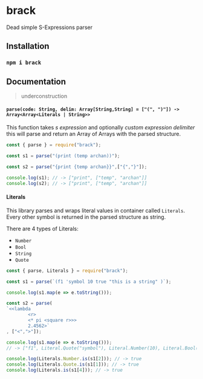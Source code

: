 # brack
Dead simple S-Expressions parser

## Installation

### `npm i brack`

## Documentation
> underconstruction

#### `parse(code: String, delim: Array[String,String] = ["(", ")"]) -> Array<Array<Literals | String>>`
This function takes *s expression* and optionally *custom expression delimiter* this will parse and return an Array of Arrays with the parsed structure.

```javascript
const { parse } = require("brack");

const s1 = parse("(print (temp archan))");

const s2 = parse("{print {temp archan}}",["{","}"]);

console.log(s1); // -> ["print", ["temp", "archan"]]
console.log(s2); // -> ["print", ["temp", "archan"]]
```

#### Literals
This library parses and wraps literal values in container called `Literals`. Every other symbol is returned in the parsed structure as string.

There are 4 types of Literals:
* `Number`
* `Bool`
* `String`
* `Quote`

```javascript
const { parse, Literals } = require("brack");

const s1 = parse(`(f1 'symbol 10 true "this is a string" )`);

console.log(s1.map(e => e.toString())); 

const s2 = parse(
`<<lambda 
        <r> 
        <* pi <square r>>> 
        2.4562>`
, ["<",">"]);

console.log(s1.map(e => e.toString())); 
// -> ["f1", Literal.Quote("symbol"), Literal.Number(10), Literal.Bool(true), Literal.String("this is a string")]

console.log(Literals.Number.is(s1[2])); // -> true
console.log(Literals.Quote.is(s1[1])); // -> true
console.log(Literals.is(s1[4])); // -> true
```
